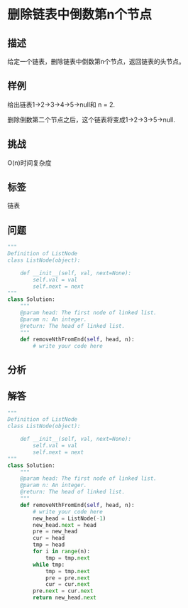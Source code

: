 # 删除链表中倒数第n个节点

## 描述
给定一个链表，删除链表中倒数第n个节点，返回链表的头节点。

## 样例
给出链表1->2->3->4->5->null和 n = 2.

删除倒数第二个节点之后，这个链表将变成1->2->3->5->null.

## 挑战
O(n)时间复杂度

## 标签
链表

## 问题
```Python
"""
Definition of ListNode
class ListNode(object):

    def __init__(self, val, next=None):
        self.val = val
        self.next = next
"""
class Solution:
    """
    @param head: The first node of linked list.
    @param n: An integer.
    @return: The head of linked list.
    """
    def removeNthFromEnd(self, head, n):
        # write your code here
```

## 分析

## 解答
```Python
"""
Definition of ListNode
class ListNode(object):

    def __init__(self, val, next=None):
        self.val = val
        self.next = next
"""
class Solution:
    """
    @param head: The first node of linked list.
    @param n: An integer.
    @return: The head of linked list.
    """
    def removeNthFromEnd(self, head, n):
        # write your code here
        new_head = ListNode(-1)
        new_head.next = head
        pre = new_head
        cur = head
        tmp = head
        for i in range(n):
            tmp = tmp.next
        while tmp:
            tmp = tmp.next
            pre = pre.next
            cur = cur.next
        pre.next = cur.next
        return new_head.next
```
